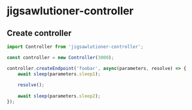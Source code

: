 # jigsawlutioner-controller

## Create controller

```javascript
import Controller from 'jigsawlutioner-controller';

const controller = new Controller(3000);

controller.createEndpoint('foobar', async(parameters, resolve) => {
    await sleep(parameters.sleep1);
    
    resolve();
    
    await sleep(parameters.sleep2);
});
```